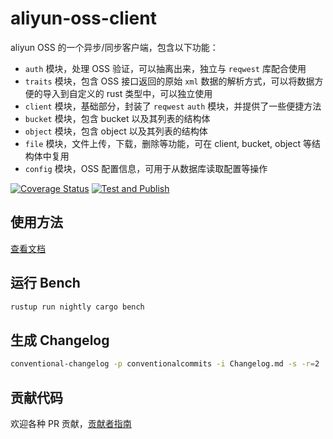 # aliyun-oss-client

aliyun OSS 的一个异步/同步客户端，包含以下功能：

- `auth` 模块，处理 OSS 验证，可以抽离出来，独立与 `reqwest` 库配合使用
- `traits` 模块，包含 OSS 接口返回的原始 `xml` 数据的解析方式，可以将数据方便的导入到自定义的 rust 类型中，可以独立使用
- `client` 模块，基础部分，封装了 `reqwest` `auth` 模块，并提供了一些便捷方法
- `bucket` 模块，包含 bucket 以及其列表的结构体
- `object` 模块，包含 object 以及其列表的结构体
- `file` 模块，文件上传，下载，删除等功能，可在 client, bucket, object 等结构体中复用
- `config` 模块，OSS 配置信息，可用于从数据库读取配置等操作

[![Coverage Status](https://coveralls.io/repos/github/tu6ge/oss-rs/badge.svg?branch=master)](https://coveralls.io/github/tu6ge/oss-rs?branch=master) [![Test and Publish](https://github.com/tu6ge/oss-rs/actions/workflows/publish.yml/badge.svg)](https://github.com/tu6ge/oss-rs/actions/workflows/publish.yml)

## 使用方法

[查看文档](https://docs.rs/aliyun-oss-client/)

## 运行 Bench

```bash
rustup run nightly cargo bench
```

## 生成 Changelog

```bash
conventional-changelog -p conventionalcommits -i Changelog.md -s -r=2
```

## 贡献代码

欢迎各种 PR 贡献，[贡献者指南](https://github.com/tu6ge/oss-rs/blob/master/CONTRIBUTION.md)
